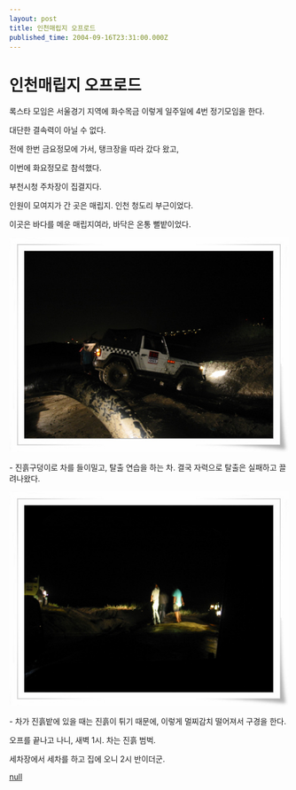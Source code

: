 ```yaml
---
layout: post
title: 인천매립지 오프로드
published_time: 2004-09-16T23:31:00.000Z
---
```


# 인천매립지 오프로드


록스타 모임은 서울경기 지역에 화수목금 이렇게 일주일에 4번 정기모임을 한다.

대단한 결속력이 아닐 수 없다.

전에 한번 금요정모에 가서, 탱크장을 따라 갔다 왔고,

이번에 화요정모로 참석했다.

부천시청 주차장이 집결지다.

인원이 모여지가 간 곳은 매립지. 인천 청도리 부근이었다.

이곳은 바다를 메운 매립지여라, 바닥은 온통 뻘밭이었다.

![](../pds/200902/04/80/a0109780_4989790eb5cfc.jpg)

\- 진흙구덩이로 차를 들이밀고, 탈출 연습을 하는 차. 결국 자력으로 탈출은 실패하고 끌려나왔다.

![](../pds/200902/04/80/a0109780_4989790ec3374.jpg)

\- 차가 진흙밭에 있을 때는 진흙이 튀기 때문에, 이렇게 멀찌감치 떨어져서 구경을 한다.

오프를 끝나고 나니, 새벽 1시. 차는 진흙 범벅.

세차장에서 세차를 하고 집에 오니 2시 반이더군.

[null](../6166851.html#6166851_1)

